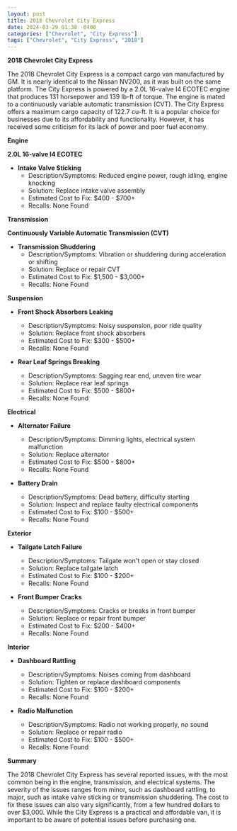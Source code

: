```yaml
---
layout: post
title: 2018 Chevrolet City Express
date: 2024-03-29 01:38 -0400
categories: ["Chevrolet", "City Express"]
tags: ["Chevrolet", "City Express", "2018"]
---
```

**2018 Chevrolet City Express**

The 2018 Chevrolet City Express is a compact cargo van manufactured by GM. It is nearly identical to the Nissan NV200, as it was built on the same platform. The City Express is powered by a 2.0L 16-valve I4 ECOTEC engine that produces 131 horsepower and 139 lb-ft of torque. The engine is mated to a continuously variable automatic transmission (CVT). The City Express offers a maximum cargo capacity of 122.7 cu-ft. It is a popular choice for businesses due to its affordability and functionality. However, it has received some criticism for its lack of power and poor fuel economy.

**Engine**

**2.0L 16-valve I4 ECOTEC**

* **Intake Valve Sticking**
    * Description/Symptoms: Reduced engine power, rough idling, engine knocking
    * Solution: Replace intake valve assembly
    * Estimated Cost to Fix: $400 - $700+
    * Recalls: None Found

**Transmission**

**Continuously Variable Automatic Transmission (CVT)**

* **Transmission Shuddering**
    * Description/Symptoms: Vibration or shuddering during acceleration or shifting
    * Solution: Replace or repair CVT
    * Estimated Cost to Fix: $1,500 - $3,000+
    * Recalls: None Found

**Suspension**

* **Front Shock Absorbers Leaking**
    * Description/Symptoms: Noisy suspension, poor ride quality
    * Solution: Replace front shock absorbers
    * Estimated Cost to Fix: $300 - $500+
    * Recalls: None Found

* **Rear Leaf Springs Breaking**
    * Description/Symptoms: Sagging rear end, uneven tire wear
    * Solution: Replace rear leaf springs
    * Estimated Cost to Fix: $500 - $800+
    * Recalls: None Found

**Electrical**

* **Alternator Failure**
    * Description/Symptoms: Dimming lights, electrical system malfunction
    * Solution: Replace alternator
    * Estimated Cost to Fix: $500 - $800+
    * Recalls: None Found

* **Battery Drain**
    * Description/Symptoms: Dead battery, difficulty starting
    * Solution: Inspect and replace faulty electrical components
    * Estimated Cost to Fix: $100 - $500+
    * Recalls: None Found

**Exterior**

* **Tailgate Latch Failure**
    * Description/Symptoms: Tailgate won't open or stay closed
    * Solution: Replace tailgate latch
    * Estimated Cost to Fix: $100 - $200+
    * Recalls: None Found

* **Front Bumper Cracks**
    * Description/Symptoms: Cracks or breaks in front bumper
    * Solution: Replace or repair front bumper
    * Estimated Cost to Fix: $200 - $400+
    * Recalls: None Found

**Interior**

* **Dashboard Rattling**
    * Description/Symptoms: Noises coming from dashboard
    * Solution: Tighten or replace dashboard components
    * Estimated Cost to Fix: $100 - $200+
    * Recalls: None Found

* **Radio Malfunction**
    * Description/Symptoms: Radio not working properly, no sound
    * Solution: Replace or repair radio
    * Estimated Cost to Fix: $100 - $500+
    * Recalls: None Found

**Summary**

The 2018 Chevrolet City Express has several reported issues, with the most common being in the engine, transmission, and electrical systems. The severity of the issues ranges from minor, such as dashboard rattling, to major, such as intake valve sticking or transmission shuddering. The cost to fix these issues can also vary significantly, from a few hundred dollars to over $3,000. While the City Express is a practical and affordable van, it is important to be aware of potential issues before purchasing one.
